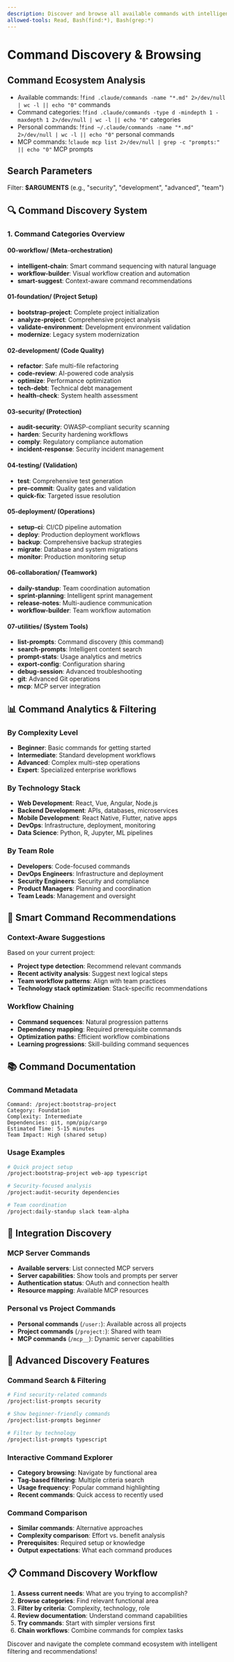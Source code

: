 ```yaml
---
description: Discover and browse all available commands with intelligent filtering and search
allowed-tools: Read, Bash(find:*), Bash(grep:*)
---
```


# Command Discovery & Browsing

## Command Ecosystem Analysis
- Available commands: !`find .claude/commands -name "*.md" 2>/dev/null | wc -l || echo "0"` commands
- Command categories: !`find .claude/commands -type d -mindepth 1 -maxdepth 1 2>/dev/null | wc -l || echo "0"` categories
- Personal commands: !`find ~/.claude/commands -name "*.md" 2>/dev/null | wc -l || echo "0"` personal commands
- MCP commands: !`claude mcp list 2>/dev/null | grep -c "prompts:" || echo "0"` MCP prompts

## Search Parameters
Filter: **$ARGUMENTS** (e.g., "security", "development", "advanced", "team")

## 🔍 Command Discovery System

### 1. Command Categories Overview

#### 00-workflow/ (Meta-orchestration)
- **intelligent-chain**: Smart command sequencing with natural language
- **workflow-builder**: Visual workflow creation and automation
- **smart-suggest**: Context-aware command recommendations

#### 01-foundation/ (Project Setup)
- **bootstrap-project**: Complete project initialization
- **analyze-project**: Comprehensive project analysis
- **validate-environment**: Development environment validation
- **modernize**: Legacy system modernization

#### 02-development/ (Code Quality)
- **refactor**: Safe multi-file refactoring
- **code-review**: AI-powered code analysis
- **optimize**: Performance optimization
- **tech-debt**: Technical debt management
- **health-check**: System health assessment

#### 03-security/ (Protection)
- **audit-security**: OWASP-compliant security scanning
- **harden**: Security hardening workflows
- **comply**: Regulatory compliance automation
- **incident-response**: Security incident management

#### 04-testing/ (Validation)
- **test**: Comprehensive test generation
- **pre-commit**: Quality gates and validation
- **quick-fix**: Targeted issue resolution

#### 05-deployment/ (Operations)
- **setup-ci**: CI/CD pipeline automation
- **deploy**: Production deployment workflows
- **backup**: Comprehensive backup strategies
- **migrate**: Database and system migrations
- **monitor**: Production monitoring setup

#### 06-collaboration/ (Teamwork)
- **daily-standup**: Team coordination automation
- **sprint-planning**: Intelligent sprint management
- **release-notes**: Multi-audience communication
- **workflow-builder**: Team workflow automation

#### 07-utilities/ (System Tools)
- **list-prompts**: Command discovery (this command)
- **search-prompts**: Intelligent content search
- **prompt-stats**: Usage analytics and metrics
- **export-config**: Configuration sharing
- **debug-session**: Advanced troubleshooting
- **git**: Advanced Git operations
- **mcp**: MCP server integration

## 📊 Command Analytics & Filtering

### By Complexity Level
- **Beginner**: Basic commands for getting started
- **Intermediate**: Standard development workflows
- **Advanced**: Complex multi-step operations
- **Expert**: Specialized enterprise workflows

### By Technology Stack
- **Web Development**: React, Vue, Angular, Node.js
- **Backend Development**: APIs, databases, microservices
- **Mobile Development**: React Native, Flutter, native apps
- **DevOps**: Infrastructure, deployment, monitoring
- **Data Science**: Python, R, Jupyter, ML pipelines

### By Team Role
- **Developers**: Code-focused commands
- **DevOps Engineers**: Infrastructure and deployment
- **Security Engineers**: Security and compliance
- **Product Managers**: Planning and coordination
- **Team Leads**: Management and oversight

## 🎯 Smart Command Recommendations

### Context-Aware Suggestions
Based on your current project:
- **Project type detection**: Recommend relevant commands
- **Recent activity analysis**: Suggest next logical steps
- **Team workflow patterns**: Align with team practices
- **Technology stack optimization**: Stack-specific recommendations

### Workflow Chaining
- **Command sequences**: Natural progression patterns
- **Dependency mapping**: Required prerequisite commands
- **Optimization paths**: Efficient workflow combinations
- **Learning progressions**: Skill-building command sequences

## 📚 Command Documentation

### Command Metadata
```
Command: /project:bootstrap-project
Category: Foundation
Complexity: Intermediate
Dependencies: git, npm/pip/cargo
Estimated Time: 5-15 minutes
Team Impact: High (shared setup)
```

### Usage Examples
```bash
# Quick project setup
/project:bootstrap-project web-app typescript

# Security-focused analysis
/project:audit-security dependencies

# Team coordination
/project:daily-standup slack team-alpha
```

## 🔗 Integration Discovery

### MCP Server Commands
- **Available servers**: List connected MCP servers
- **Server capabilities**: Show tools and prompts per server
- **Authentication status**: OAuth and connection health
- **Resource mapping**: Available MCP resources

### Personal vs Project Commands
- **Personal commands** (`/user:`): Available across all projects
- **Project commands** (`/project:`): Shared with team
- **MCP commands** (`/mcp__`): Dynamic server capabilities

## 🚀 Advanced Discovery Features

### Command Search & Filtering
```bash
# Find security-related commands
/project:list-prompts security

# Show beginner-friendly commands
/project:list-prompts beginner

# Filter by technology
/project:list-prompts typescript
```

### Interactive Command Explorer
- **Category browsing**: Navigate by functional area
- **Tag-based filtering**: Multiple criteria search
- **Usage frequency**: Popular command highlighting
- **Recent commands**: Quick access to recently used

### Command Comparison
- **Similar commands**: Alternative approaches
- **Complexity comparison**: Effort vs. benefit analysis
- **Prerequisites**: Required setup or knowledge
- **Output expectations**: What each command produces

## 📋 Command Discovery Workflow

1. **Assess current needs**: What are you trying to accomplish?
2. **Browse categories**: Find relevant functional area
3. **Filter by criteria**: Complexity, technology, role
4. **Review documentation**: Understand command capabilities
5. **Try commands**: Start with simpler versions first
6. **Chain workflows**: Combine commands for complex tasks

Discover and navigate the complete command ecosystem with intelligent filtering and recommendations!